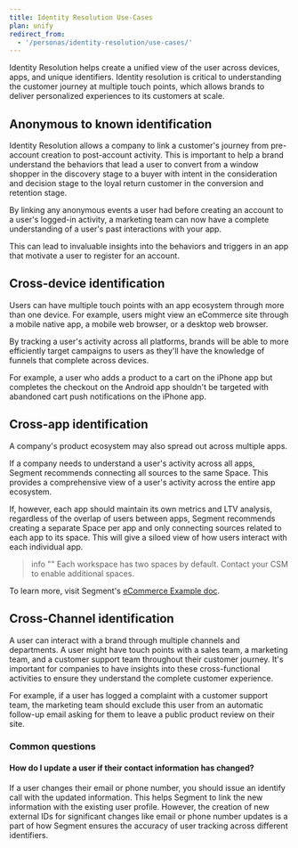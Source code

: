 ```yaml
---
title: Identity Resolution Use-Cases
plan: unify
redirect_from:
  - '/personas/identity-resolution/use-cases/'
---
```




Identity Resolution helps create a unified view of the user across devices, apps, and unique identifiers. Identity resolution is critical to understanding the customer journey at multiple touch points, which allows brands to deliver personalized experiences to its customers at scale.

## Anonymous to known identification
Identity Resolution allows a company to link a customer's journey from pre-account creation to post-account activity. This is important to help a brand understand the behaviors that lead a user to convert from a window shopper in the discovery stage to a buyer with intent in the consideration and decision stage to the loyal return customer in the conversion and retention stage.

By linking any anonymous events a user had before creating an account to a user's logged-in activity, a marketing team can now have a complete understanding of a user's past interactions with your app.

This can lead to invaluable insights into the behaviors and triggers in an app that motivate a user to register for an account.

## Cross-device identification
Users can have multiple touch points with an app ecosystem through more than one device. For example, users might view an eCommerce site through a mobile native app, a mobile web browser, or a desktop web browser.

By tracking a user's activity across all platforms, brands will be able to more efficiently target campaigns to users as they'll have the knowledge of funnels that complete across devices.

For example, a user who adds a product to a cart on the iPhone app but completes the checkout on the Android app shouldn't be targeted with abandoned cart push notifications on the iPhone app.

## Cross-app identification
A company's product ecosystem may also spread out across multiple apps.

If a company needs to understand a user's activity across all apps, Segment recommends connecting all sources to the same Space. This provides a comprehensive view of a user's activity across the entire app ecosystem.

If, however, each app should maintain its own metrics and LTV analysis, regardless of the overlap of users between apps, Segment recommends creating a separate Space per app and only connecting sources related to each app to its space. This will give a siloed view of how users interact with each individual app.

> info ""
> Each workspace has two spaces by default. Contact your CSM to enable additional spaces.

To learn more, visit Segment's [eCommerce Example doc](/docs/unify/identity-resolution/ecommerce-example/).

## Cross-Channel identification
A user can interact with a brand through multiple channels and departments. A user might have touch points with a sales team, a marketing team, and a customer support team throughout their customer journey. It's important for companies to have insights into these cross-functional activities to ensure they understand the complete customer experience.

For example, if a user has logged a complaint with a customer support team, the marketing team should exclude this user from an automatic follow-up email asking for them to leave a public product review on their site.

### Common questions

#### How do I update a user if their contact information has changed?
If a user changes their email or phone number, you should issue an identify call with the updated information. This helps Segment to link the new information with the existing user profile. However, the creation of new external IDs for significant changes like email or phone number updates is a part of how Segment ensures the accuracy of user tracking across different identifiers.

